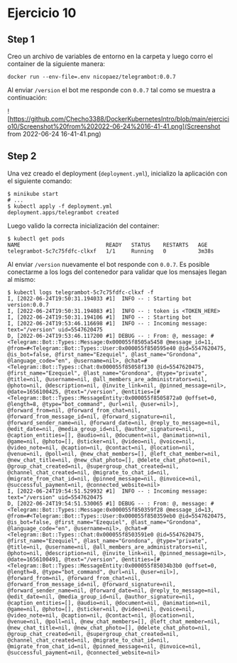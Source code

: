 # Ejercicio 10
## Step 1
Creo un archivo de variables de entorno en la carpeta y luego corro el container de la siguiente manera:
```shell
docker run --env-file=.env nicopaez/telegrambot:0.0.7
```
Al enviar `/version` el bot me responde con `0.0.7` tal como se muestra a continuación:

![https://github.com/Checho3388/DockerKubernetesIntro/blob/main/ejercicio10/Screenshot%20from%202022-06-24%2016-41-41.png](Screenshot from 2022-06-24 16-41-41.png)


## Step 2
Una vez creado el deployment (`deployment.yml`), inicializo la aplicación con el siguiente comando:

```shell
$ minikube start
# ...
$ kubectl apply -f deployment.yml
deployment.apps/telegrambot created
```

Luego valido la correcta inicialización del container:
```shell
$ kubectl get pods                     
NAME                           READY   STATUS    RESTARTS   AGE
telegrambot-5c7c75fdfc-clkxf   1/1     Running   0          3m38s
```

Al enviar `/version` nuevamente el bot responde con `0.0.7`. Es posible conectarme a los logs del contenedor para 
validar que los mensajes llegan al mismo:
```shell
$ kubectl logs telegrambot-5c7c75fdfc-clkxf -f
I, [2022-06-24T19:50:31.194033 #1]  INFO -- : Starting bot version:0.0.7
I, [2022-06-24T19:50:31.194083 #1]  INFO -- : token is <TOKEN_HERE>
I, [2022-06-24T19:50:31.194106 #1]  INFO -- : Starting bot
I, [2022-06-24T19:53:46.116698 #1]  INFO -- : Incoming message: text="/version" uid=5547620475
D, [2022-06-24T19:53:46.117200 #1] DEBUG -- : From: @, message: #<Telegram::Bot::Types::Message:0x000055f8505a5458 @message_id=11, @from=#<Telegram::Bot::Types::User:0x000055f850595e40 @id=5547620475, @is_bot=false, @first_name="Ezequiel", @last_name="Grondona", @language_code="en", @username=nil>, @chat=#<Telegram::Bot::Types::Chat:0x000055f85058f130 @id=5547620475, @first_name="Ezequiel", @last_name="Grondona", @type="private", @title=nil, @username=nil, @all_members_are_administrators=nil, @photo=nil, @description=nil, @invite_link=nil, @pinned_message=nil>, @date=1656100425, @text="/version", @entities=[#<Telegram::Bot::Types::MessageEntity:0x000055f8505872a0 @offset=0, @length=8, @type="bot_command", @url=nil, @user=nil>], @forward_from=nil, @forward_from_chat=nil, @forward_from_message_id=nil, @forward_signature=nil, @forward_sender_name=nil, @forward_date=nil, @reply_to_message=nil, @edit_date=nil, @media_group_id=nil, @author_signature=nil, @caption_entities=[], @audio=nil, @document=nil, @animation=nil, @game=nil, @photo=[], @sticker=nil, @video=nil, @voice=nil, @video_note=nil, @caption=nil, @contact=nil, @location=nil, @venue=nil, @poll=nil, @new_chat_members=[], @left_chat_member=nil, @new_chat_title=nil, @new_chat_photo=[], @delete_chat_photo=nil, @group_chat_created=nil, @supergroup_chat_created=nil, @channel_chat_created=nil, @migrate_to_chat_id=nil, @migrate_from_chat_id=nil, @pinned_message=nil, @invoice=nil, @successful_payment=nil, @connected_website=nil>
I, [2022-06-24T19:54:51.529932 #1]  INFO -- : Incoming message: text="/version" uid=5547620475
D, [2022-06-24T19:54:51.530065 #1] DEBUG -- : From: @, message: #<Telegram::Bot::Types::Message:0x000055f850359f28 @message_id=13, @from=#<Telegram::Bot::Types::User:0x000055f850359eb0 @id=5547620475, @is_bot=false, @first_name="Ezequiel", @last_name="Grondona", @language_code="en", @username=nil>, @chat=#<Telegram::Bot::Types::Chat:0x000055f8503591e0 @id=5547620475, @first_name="Ezequiel", @last_name="Grondona", @type="private", @title=nil, @username=nil, @all_members_are_administrators=nil, @photo=nil, @description=nil, @invite_link=nil, @pinned_message=nil>, @date=1656100491, @text="/version", @entities=[#<Telegram::Bot::Types::MessageEntity:0x000055f85034b3b0 @offset=0, @length=8, @type="bot_command", @url=nil, @user=nil>], @forward_from=nil, @forward_from_chat=nil, @forward_from_message_id=nil, @forward_signature=nil, @forward_sender_name=nil, @forward_date=nil, @reply_to_message=nil, @edit_date=nil, @media_group_id=nil, @author_signature=nil, @caption_entities=[], @audio=nil, @document=nil, @animation=nil, @game=nil, @photo=[], @sticker=nil, @video=nil, @voice=nil, @video_note=nil, @caption=nil, @contact=nil, @location=nil, @venue=nil, @poll=nil, @new_chat_members=[], @left_chat_member=nil, @new_chat_title=nil, @new_chat_photo=[], @delete_chat_photo=nil, @group_chat_created=nil, @supergroup_chat_created=nil, @channel_chat_created=nil, @migrate_to_chat_id=nil, @migrate_from_chat_id=nil, @pinned_message=nil, @invoice=nil, @successful_payment=nil, @connected_website=nil>
```
